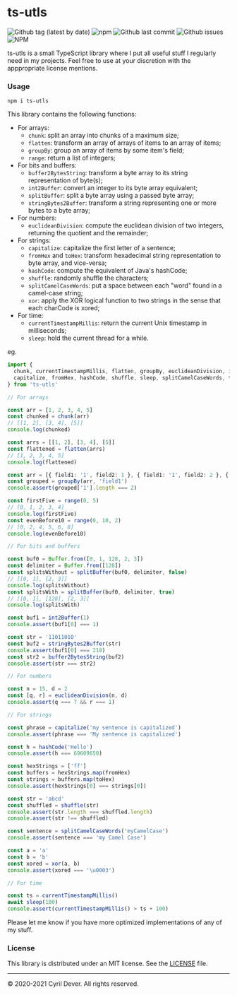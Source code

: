 # ts-utls

![Github tag (latest by date)](https://img.shields.io/github/v/tag/cyrildever/ts-utls)
![npm](https://img.shields.io/npm/dw/ts-utls)
![Github last commit](https://img.shields.io/github/last-commit/cyrildever/ts-utls)
![Github issues](https://img.shields.io/github/issues/cyrildever/ts-utls)
![NPM](https://img.shields.io/npm/l/ts-utls)

ts-utls is a small TypeScript library where I put all useful stuff I regularly need in my projects.
Feel free to use at your discretion with the apppropriate license mentions.


### Usage

```console
npm i ts-utls
```

This library contains the following functions:
* For arrays:
  * `chunk`: split an array into chunks of a maximum size;
  * `flatten`: transform an array of arrays of items to an array of items;
  * `groupBy`: group an array of items by some item's field;
  * `range`: return a list of integers;
* For bits and buffers:
  * `buffer2BytesString`: transform a byte array to its string representation of byte(s);
  * `int2Buffer`: convert an integer to its byte array equivalent;
  * `splitBuffer`: split a byte array using a passed byte array;
  * `stringBytes2Buffer`: transform a string representing one or more bytes to a byte array;
* For numbers:
  * `euclideanDivision`: compute the euclidean division of two integers, returning the quotient and the remainder;
* For strings:
  * `capitalize`: capitalize the first letter of a sentence;
  * `fromHex` and `toHex`: transform hexadecimal string representation to byte array, and vice-versa;
  * `hashCode`: compute the equivalent of Java's hashCode;
  * `shuffle`: randomly shuffle the characters;
  * `splitCamelCaseWords`: put a space between each "word" found in a camel-case string;
  * `xor`: apply the XOR logical function to two strings in the sense that each charCode is xored;
* For time:
  * `currentTimestampMillis`: return the current Unix timestamp in milliseconds;
  * `sleep`: hold the current thread for a while.

eg.
```typescript
import {
  chunk, currentTimestampMillis, flatten, groupBy, euclideanDivision, int2Buffer, stringBytes2Buffer,
  capitalize, fromHex, hashCode, shuffle, sleep, splitCamelCaseWords, toHex, xor
} from 'ts-utls'

// For arrays

const arr = [1, 2, 3, 4, 5]
const chunked = chunk(arr)
// [[1, 2], [3, 4], [5]]
console.log(chunked)

const arrs = [[1, 2], [3, 4], [5]]
const flattened = flatten(arrs)
// [1, 2, 3, 4, 5]
console.log(flattened)

const arr = [{ field1: '1', field2: 1 }, { field1: '1', field2: 2 }, { field1: '3', field2: 3 }]
const grouped = groupBy(arr, 'field1')
console.assert(grouped['1'].length === 2)

const firstFive = range(0, 5)
// [0, 1, 2, 3, 4]
console.log(firstFive)
const evenBefore10 = range(0, 10, 2)
// [0, 2, 4, 5, 6, 8]
console.log(evenBefore10)

// For bits and buffers

const buf0 = Buffer.from([0, 1, 128, 2, 3])
const delimiter = Buffer.from([128])
const splitsWithout = splitBuffer(buf0, delimiter, false)
// [[0, 1], [2, 3]]
console.log(splitsWithout)
const splitsWith = splitBuffer(buf0, delimiter, true)
// [[0, 1], [128], [2, 3]]
console.log(splitsWith)

const buf1 = int2Buffer(1)
console.assert(buf1[0] === 1)

const str = '11011010'
const buf2 = stringBytes2Buffer(str)
console.assert(buf1[0] === 218)
const str2 = buffer2BytesString(buf2)
console.assert(str === str2)

// For numbers

const n = 15, d = 2
const [q, r] = euclideanDivision(n, d)
console.assert(q === 7 && r === 1)

// For strings

const phrase = capitalize('my sentence is capitalized')
console.assert(phrase === 'My sentence is capitalized')

const h = hashCode('Hello')
console.assert(h === 69609650)

const hexStrings = ['ff']
const buffers = hexStrings.map(fromHex)
const strings = buffers.map(toHex)
console.assert(hexStrings[0] === strings[0])

const str = 'abcd'
const shuffled = shuffle(str)
console.assert(str.length === shuffled.length)
console.assert(str !== shuffled)

const sentence = splitCamelCaseWords('myCamelCase')
console.assert(sentence === 'my Camel Case')

const a = 'a'
const b = 'b'
const xored = xor(a, b)
console.assert(xored === '\u0003')

// For time

const ts = currentTimestampMillis()
await sleep(100)
console.assert(currentTimestampMillis() > ts + 100)
```

Please let me know if you have more optimized implementations of any of my stuff.


### License

This library is distributed under an MIT license.
See the [LICENSE](LICENSE) file.


<hr />
&copy; 2020-2021 Cyril Dever. All rights reserved.